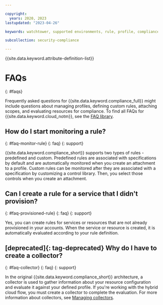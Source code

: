 ```yaml
---

copyright:
  years: 2020, 2023
lastupdated: "2023-04-26"

keywords: watchtower, supported environments, rule, profile, compliance issue, predefined rules, user-defined rules

subcollection: security-compliance

---
```


{{site.data.keyword.attribute-definition-list}}


# FAQs
{: #faqs}

Frequently asked questions for {{site.data.keyword.compliance_full}} might include questions about managing profiles, defining custom rules, attaching scopes, and evaluating resources for compliance. To find all FAQs for {{site.data.keyword.cloud_notm}}, see the [FAQ library](/docs/faqs).


## How do I start monitoring a rule?
{: #faq-monitor-rule}
{: faq}
{: support}

{{site.data.keyword.compliance_short}} supports two types of rules - predefined and custom. Predefined rules are associated with specifications by default and are automatically monitored when you create an attachment to a profile. Custom rules can be monitored after they are associated with a specification by customizing a control library. Then, you select those controls when you create an attachment.


## Can I create a rule for a service that I didn't provision?
{: #faq-provisioned-rule}
{: faq}
{: support}

Yes, you can create rules for services or resources that are not already provisioned in your accounts. When the service or resource is created, it is automatically evaluated according to your rule definition.



## [deprecated]{: tag-deprecated} Why do I have to create a collector?
{: #faq-collector}
{: faq}
{: support}

In the original {{site.data.keyword.compliance_short}} architecture, a collector is used to gather information about your resource configuration and evaluate it against your defined profile. If you're working with the hybrid cloud flow, you must create a collector to complete the evaluation. For more information about collectors, see [Managing collectors](/docs/security-compliance?topic=security-compliance-collector).

